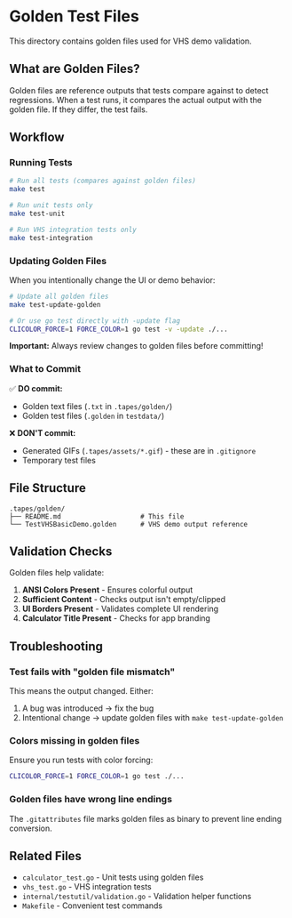 # Golden Test Files

This directory contains golden files used for VHS demo validation.

## What are Golden Files?

Golden files are reference outputs that tests compare against to detect regressions. When a test runs, it compares the actual output with the golden file. If they differ, the test fails.

## Workflow

### Running Tests

```bash
# Run all tests (compares against golden files)
make test

# Run unit tests only
make test-unit

# Run VHS integration tests only
make test-integration
```

### Updating Golden Files

When you intentionally change the UI or demo behavior:

```bash
# Update all golden files
make test-update-golden

# Or use go test directly with -update flag
CLICOLOR_FORCE=1 FORCE_COLOR=1 go test -v -update ./...
```

**Important:** Always review changes to golden files before committing!

### What to Commit

✅ **DO commit:**
- Golden text files (`.txt` in `.tapes/golden/`)
- Golden test files (`.golden` in `testdata/`)

❌ **DON'T commit:**
- Generated GIFs (`.tapes/assets/*.gif`) - these are in `.gitignore`
- Temporary test files

## File Structure

```
.tapes/golden/
├── README.md                    # This file
└── TestVHSBasicDemo.golden      # VHS demo output reference
```

## Validation Checks

Golden files help validate:
1. **ANSI Colors Present** - Ensures colorful output
2. **Sufficient Content** - Checks output isn't empty/clipped
3. **UI Borders Present** - Validates complete UI rendering
4. **Calculator Title Present** - Checks for app branding

## Troubleshooting

### Test fails with "golden file mismatch"

This means the output changed. Either:
1. A bug was introduced → fix the bug
2. Intentional change → update golden files with `make test-update-golden`

### Colors missing in golden files

Ensure you run tests with color forcing:
```bash
CLICOLOR_FORCE=1 FORCE_COLOR=1 go test ./...
```

### Golden files have wrong line endings

The `.gitattributes` file marks golden files as binary to prevent line ending conversion.

## Related Files

- `calculator_test.go` - Unit tests using golden files
- `vhs_test.go` - VHS integration tests
- `internal/testutil/validation.go` - Validation helper functions
- `Makefile` - Convenient test commands
